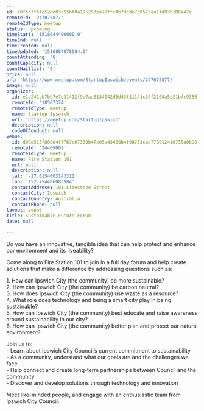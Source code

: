 ```yaml
---
id: 40f553ff4c52dd03d55bf8a175293ba77ffc4b7dcde73857cea1fd03b100a47e
remoteId: '247075877'
remoteIdType: meetup
status: upcoming
timeStart: '1518044400000.0'
timeEnd: null
timeCreated: null
timeUpdated: '1516804078984.0'
countAttending: '8'
countCapacity: null
countWaitlist: '0'
price: null
url: 'https://www.meetup.com/StartupIpswich/events/247075877/'
image: null
organizer:
  id: e1c241cb7bb7e7e31412f9d7aa8134042d5d43f11141c34f2168a5a21bfc9386
  remoteId: '18507374'
  remoteIdType: meetup
  name: Startup Ipswich
  url: 'https://meetup.com/StartupIpswich'
  description: null
  codeOfConduct: null
venue:
  id: d09a513f86804ff7b7e07339b47e05a43468b4f98753caa778912418735a0b90
  remoteId: '24409009'
  remoteIdType: meetup
  name: Fire Station 101
  url: null
  description: null
  lat: '-27.6154003143311'
  lon: '152.754486083984'
  contactAddress: 101 Limestone Street
  contactCity: Ipswich
  contactCountry: Australia
  contactPhone: null
layout: event
title: Sustainable Future Forum
date: null

---
```

<p>Do you have an innovative, tangible idea that can help protect and enhance our environment and its liveability?</p> <p>Come along to Fire Station 101 to join in a full day forum and help create solutions that make a difference by addressing questions such as:</p> <p>1. How can Ipswich City (the community) be more sustainable?<br/>2. How can Ipswich City (the community) be carbon neutral?<br/>3. How does Ipswich City (the community) use waste as a resource?<br/>4. What role does technology and being a smart city play in being sustainable?<br/>5. How can Ipswich City (the community) best educate and raise awareness around sustainability in our city?<br/>6. How can Ipswich City (the community) better plan and protect our natural environment?</p> <p>Join us to:<br/>- Learn about Ipswich City Council’s current commitment to sustainability<br/>- As a community, understand what our goals are and the challenges we face<br/>- Help connect and create long-term partnerships between Council and the community<br/>- Discover and develop solutions through technology and innovation</p> <p>Meet like-minded people, and engage with an enthusiastic team from Ipswich City Council.</p> 
